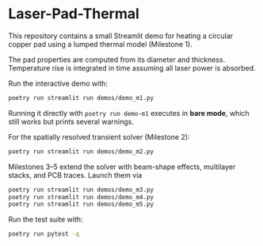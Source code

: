 # Laser-Pad-Thermal

This repository contains a small Streamlit demo for heating a circular copper pad using a lumped thermal model (Milestone 1).

The pad properties are computed from its diameter and thickness. Temperature rise is integrated in time assuming all laser power is absorbed.

Run the interactive demo with:

```bash
poetry run streamlit run demos/demo_m1.py
```

Running it directly with `poetry run demo-m1` executes in **bare mode**,
which still works but prints several warnings.

For the spatially resolved transient solver (Milestone&nbsp;2):

```bash
poetry run streamlit run demos/demo_m2.py
```

Milestones 3–5 extend the solver with beam-shape effects,
multilayer stacks, and PCB traces. Launch them via

```bash
poetry run streamlit run demos/demo_m3.py
poetry run streamlit run demos/demo_m4.py
poetry run streamlit run demos/demo_m5.py
```

Run the test suite with:

```bash
poetry run pytest -q
```
